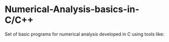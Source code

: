 # Numerical-Analysis-basics-in-C/C++

Set of basic programs for numerical analysis developed in C using tools like:
